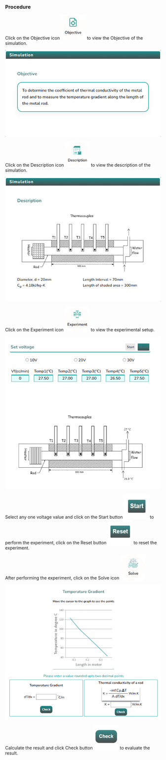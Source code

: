 ### Procedure

<div style="text-align:left">
  Click on the Objective icon <img src="images/objecticon.png" alt="Alt text" style="height:80px; width:80px;">  to view the Objective of the simulation. 

   ![Alt text](images/Simscreen1.png)
   
   Click on the Description icon <img src="images/desicon.png" alt="Alt text" style="height:80px; width:80px;">  to view the description of the simulation. 

   ![Alt text](images/descriptionscreen.png)

  Click on the Experiment icon <img src="images/expicon.png" alt="Alt text" style="height:80px; width:80px;">  to view the experimental setup. 

  ![Alt text](images/expscreen.png)

   Select any one voltage value and click on the Start button <img src="images/startButton.png" alt="Alt text" style="height:80px; width:80px;"> to perform the experiment, click on the Reset button <img src="images/resetButton.png" alt="Alt text" style="height:80px; width:80px;"> to reset the experiment.


   After performing the experiment, click on the Solve icon <img src="images/solveicon.png" alt="Alt text" style="height:80px; width:80px;"> 

   ![Alt text](images/solvescreen.png)


   Calculate the result and click Check button <img src="images/checkButton.png" alt="Alt text" style="height:80px; width:80px;"> to evaluate the result. 
</div>
